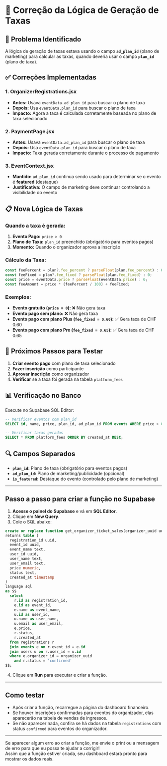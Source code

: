 # 🔧 Correção da Lógica de Geração de Taxas

## 🚨 Problema Identificado

A lógica de geração de taxas estava usando o campo **`ad_plan_id`** (plano de marketing) para calcular as taxas, quando deveria usar o campo **`plan_id`** (plano de taxa).

## ✅ Correções Implementadas

### 1. **OrganizerRegistrations.jsx**
- **Antes:** Usava `eventData.ad_plan_id` para buscar o plano de taxa
- **Depois:** Usa `eventData.plan_id` para buscar o plano de taxa
- **Impacto:** Agora a taxa é calculada corretamente baseada no plano de taxa selecionado

### 2. **PaymentPage.jsx**
- **Antes:** Usava `eventData.ad_plan_id` para buscar o plano de taxa
- **Depois:** Usa `eventData.plan_id` para buscar o plano de taxa
- **Impacto:** Taxa gerada corretamente durante o processo de pagamento

### 3. **EventContext.jsx**
- **Mantido:** `ad_plan_id` continua sendo usado para determinar se o evento é **featured** (destaque)
- **Justificativa:** O campo de marketing deve continuar controlando a visibilidade do evento

## 📋 Nova Lógica de Taxas

### **Quando a taxa é gerada:**
1. **Evento Pago:** `price > 0`
2. **Plano de Taxa:** `plan_id` preenchido (obrigatório para eventos pagos)
3. **Momento:** Quando o organizador aprova a inscrição

### **Cálculo da Taxa:**
```javascript
const feePercent = plan?.fee_percent ? parseFloat(plan.fee_percent) : 0;
const feeFixed = plan?.fee_fixed ? parseFloat(plan.fee_fixed) : 0;
const price = eventData.price ? parseFloat(eventData.price) : 0;
const feeAmount = price * (feePercent / 100) + feeFixed;
```

### **Exemplos:**
- **Evento gratuito (`price = 0`):** ❌ Não gera taxa
- **Evento pago sem plano:** ❌ Não gera taxa
- **Evento pago com plano Plus (`fee_fixed = 0.60`):** ✅ Gera taxa de CHF 0.60
- **Evento pago com plano Pro (`fee_fixed = 0.65`):** ✅ Gera taxa de CHF 0.65

## 🎯 Próximos Passos para Testar

1. **Criar evento pago** com plano de taxa selecionado
2. **Fazer inscrição** como participante
3. **Aprovar inscrição** como organizador
4. **Verificar** se a taxa foi gerada na tabela `platform_fees`

## 📊 Verificação no Banco

Execute no Supabase SQL Editor:
```sql
-- Verificar eventos com plan_id
SELECT id, name, price, plan_id, ad_plan_id FROM events WHERE price > 0;

-- Verificar taxas geradas
SELECT * FROM platform_fees ORDER BY created_at DESC;
```

## 🔍 Campos Separados

- **`plan_id`:** Plano de taxa (obrigatório para eventos pagos)
- **`ad_plan_id`:** Plano de marketing/publicidade (opcional)
- **`is_featured`:** Destaque do evento (controlado pelo plano de marketing) 

---

## **Passo a passo para criar a função no Supabase**

1. **Acesse o painel do Supabase** e vá em **SQL Editor**.
2. Clique em **New Query**.
3. Cole o SQL abaixo:

```sql
create or replace function get_organizer_ticket_sales(organizer_uuid uuid)
returns table (
  registration_id uuid,
  event_id uuid,
  event_name text,
  user_id uuid,
  user_name text,
  user_email text,
  price numeric,
  status text,
  created_at timestamp
)
language sql
as $$
  select
    r.id as registration_id,
    e.id as event_id,
    e.name as event_name,
    u.id as user_id,
    u.name as user_name,
    u.email as user_email,
    e.price,
    r.status,
    r.created_at
  from registrations r
  join events e on r.event_id = e.id
  join users u on r.user_id = u.id
  where e.organizer_id = organizer_uuid
    and r.status = 'confirmed'
$$;
```

4. Clique em **Run** para executar e criar a função.

---

## **Como testar**

- Após criar a função, recarregue a página do dashboard financeiro.
- Se houver inscrições confirmadas para eventos do organizador, elas aparecerão na tabela de vendas de ingressos.
- Se não aparecer nada, confira se há dados na tabela `registrations` com status `confirmed` para eventos do organizador.

---

Se aparecer algum erro ao criar a função, me envie o print ou a mensagem de erro para que eu possa te ajudar a corrigir!  
Assim que a função estiver criada, seu dashboard estará pronto para mostrar os dados reais. 